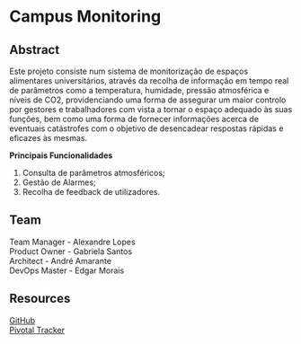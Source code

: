 # Campus Monitoring
## Abstract
Este projeto consiste num sistema de monitorização de espaços alimentares universitários, através da recolha de informação em tempo real de parâmetros como a temperatura, humidade, pressão atmosférica e níveis de CO2, providenciando uma forma de assegurar um maior controlo por gestores e trabalhadores com vista a tornar o espaço adequado às suas funções, bem como uma forma de fornecer informações acerca de eventuais catástrofes com o objetivo de desencadear respostas rápidas e eficazes às mesmas.

**Principais Funcionalidades**

 1. Consulta de parâmetros atmosféricos;
 2. Gestão de Alarmes;
 3. Recolha de feedback de utilizadores.

## Team
Team Manager - Alexandre Lopes \
Product Owner - Gabriela Santos \
Architect - André Amarante \
DevOps Master - Edgar Morais 


## Resources
[GitHub](https://github.com/gabsw/campus-monitoring) \
[Pivotal Tracker](https://www.pivotaltracker.com/n/projects/2411504) 